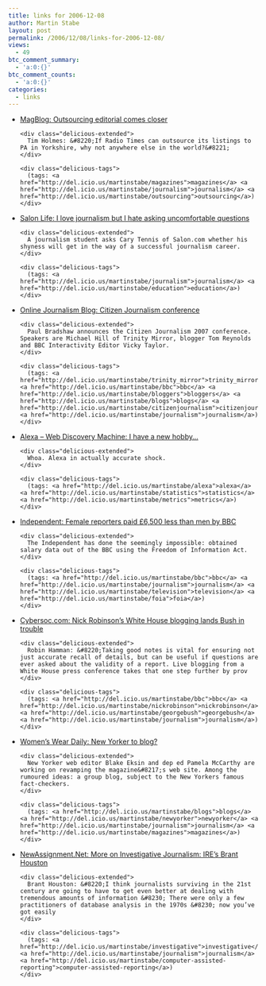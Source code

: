 ```yaml
---
title: links for 2006-12-08
author: Martin Stabe
layout: post
permalink: /2006/12/08/links-for-2006-12-08/
views:
  - 49
btc_comment_summary:
  - 'a:0:{}'
btc_comment_counts:
  - 'a:0:{}'
categories:
  - links
---
```

<ul class="delicious">
  <li>
    <div class="delicious-link">
      <a href="http://timholmes.blogspot.com/2006/12/outsourcing-editorial-comes-closer.html">MagBlog: Outsourcing editorial comes closer</a>
    </div>
    
    <div class="delicious-extended">
      Tim Holmes: &#8220;If Radio Times can outsource its listings to PA in Yorkshire, why not anywhere else in the world?&#8221;
    </div>
    
    <div class="delicious-tags">
      (tags: <a href="http://del.icio.us/martinstabe/magazines">magazines</a> <a href="http://del.icio.us/martinstabe/journalism">journalism</a> <a href="http://del.icio.us/martinstabe/outsourcing">outsourcing</a>)
    </div>
  </li>
  
  <li>
    <div class="delicious-link">
      <a href="http://www.salon.com/mwt/col/tenn/2006/12/07/journalism/">Salon Life: I love journalism but I hate asking uncomfortable questions</a>
    </div>
    
    <div class="delicious-extended">
      A journalism student asks Cary Tennis of Salon.com whether his shyness will get in the way of a successful journalism career.
    </div>
    
    <div class="delicious-tags">
      (tags: <a href="http://del.icio.us/martinstabe/journalism">journalism</a> <a href="http://del.icio.us/martinstabe/education">education</a>)
    </div>
  </li>
  
  <li>
    <div class="delicious-link">
      <a href="http://ojournalism.blogspot.com/2006/12/citizen-journalism-conference.html">Online Journalism Blog: Citizen Journalism conference</a>
    </div>
    
    <div class="delicious-extended">
      Paul Bradshaw announces the Citizen Journalism 2007 conference. Speakers are Michael Hill of Trinity Mirror, blogger Tom Reynolds and BBC Interactivity Editor Vicky Taylor.
    </div>
    
    <div class="delicious-tags">
      (tags: <a href="http://del.icio.us/martinstabe/trinity_mirror">trinity_mirror</a> <a href="http://del.icio.us/martinstabe/bbc">bbc</a> <a href="http://del.icio.us/martinstabe/bloggers">bloggers</a> <a href="http://del.icio.us/martinstabe/blogs">blogs</a> <a href="http://del.icio.us/martinstabe/citizenjournalism">citizenjournalism</a> <a href="http://del.icio.us/martinstabe/journalism">journalism</a>)
    </div>
  </li>
  
  <li>
    <div class="delicious-link">
      <a href="http://awis.blogspot.com/2006/11/i-have-new-hobby.html">Alexa &#8211; Web Discovery Machine: I have a new hobby&#8230;</a>
    </div>
    
    <div class="delicious-extended">
      Whoa. Alexa in actually accurate shock.
    </div>
    
    <div class="delicious-tags">
      (tags: <a href="http://del.icio.us/martinstabe/alexa">alexa</a> <a href="http://del.icio.us/martinstabe/statistics">statistics</a> <a href="http://del.icio.us/martinstabe/metrics">metrics</a>)
    </div>
  </li>
  
  <li>
    <div class="delicious-link">
      <a href="http://news.independent.co.uk/media/article2055563.ece">Independent: Female reporters paid £6,500 less than men by BBC</a>
    </div>
    
    <div class="delicious-extended">
      The Independent has done the seemingly impossible: obtained salary data out of the BBC using the Freedom of Information Act.
    </div>
    
    <div class="delicious-tags">
      (tags: <a href="http://del.icio.us/martinstabe/bbc">bbc</a> <a href="http://del.icio.us/martinstabe/journalism">journalism</a> <a href="http://del.icio.us/martinstabe/television">television</a> <a href="http://del.icio.us/martinstabe/foia">foia</a>)
    </div>
  </li>
  
  <li>
    <div class="delicious-link">
      <a href="http://www.cybersoc.com/2006/12/nick_robinsons_.html">Cybersoc.com: Nick Robinson&#8217;s White House blogging lands Bush in trouble</a>
    </div>
    
    <div class="delicious-extended">
      Robin Hamman: &#8220;Taking good notes is vital for ensuring not just accurate recall of details, but can be useful if questions are ever asked about the validity of a report. Live blogging from a White House press conference takes that one step further by prov
    </div>
    
    <div class="delicious-tags">
      (tags: <a href="http://del.icio.us/martinstabe/bbc">bbc</a> <a href="http://del.icio.us/martinstabe/nickrobinson">nickrobinson</a> <a href="http://del.icio.us/martinstabe/georgebush">georgebush</a> <a href="http://del.icio.us/martinstabe/journalism">journalism</a>)
    </div>
  </li>
  
  <li>
    <div class="delicious-link">
      <a href="http://www.wwd.com/issue/article/111170?page=2">Women&#8217;s Wear Daily: New Yorker to blog?</a>
    </div>
    
    <div class="delicious-extended">
      New Yorker web editor Blake Eksin and dep ed Pamela McCarthy are working on revamping the magazine&#8217;s web site. Among the rumoured ideas: a group blog, subject to the New Yorkers famous fact-checkers.
    </div>
    
    <div class="delicious-tags">
      (tags: <a href="http://del.icio.us/martinstabe/blogs">blogs</a> <a href="http://del.icio.us/martinstabe/newyorker">newyorker</a> <a href="http://del.icio.us/martinstabe/journalism">journalism</a> <a href="http://del.icio.us/martinstabe/magazines">magazines</a>)
    </div>
  </li>
  
  <li>
    <div class="delicious-link">
      <a href="http://www.newassignment.net/blog/john_mcquaid/dec2006/07/ires_brant_houst_0">NewAssignment.Net: More on Investigative Journalism: IRE&#8217;s Brant Houston</a>
    </div>
    
    <div class="delicious-extended">
      Brant Houston: &#8220;I think journalists surviving in the 21st century are going to have to get even better at dealing with tremendous amounts of information &#8230; There were only a few practitioners of database analysis in the 1970s &#8230; now you’ve got easily
    </div>
    
    <div class="delicious-tags">
      (tags: <a href="http://del.icio.us/martinstabe/investigative">investigative</a> <a href="http://del.icio.us/martinstabe/journalism">journalism</a> <a href="http://del.icio.us/martinstabe/computer-assisted-reporting">computer-assisted-reporting</a>)
    </div>
  </li>
</ul>